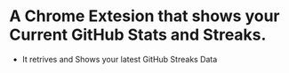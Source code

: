 # A Chrome Extesion that shows your Current GitHub Stats and Streaks.
- It retrives and Shows your latest GitHub Streaks Data
